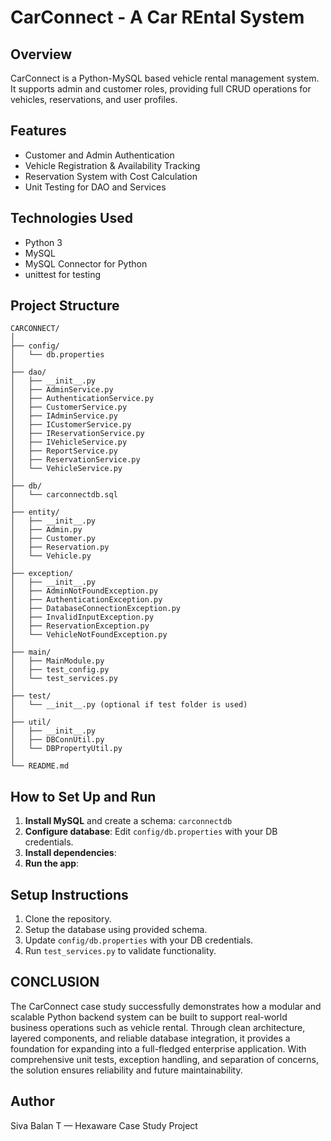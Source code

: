 # CarConnect - A Car REntal System

## Overview
CarConnect is a Python-MySQL based vehicle rental management system. It supports admin and customer roles, providing full CRUD operations for vehicles, reservations, and user profiles.

## Features
- Customer and Admin Authentication
- Vehicle Registration & Availability Tracking
- Reservation System with Cost Calculation
- Unit Testing for DAO and Services

## Technologies Used
- Python 3
- MySQL
- MySQL Connector for Python
- unittest for testing

## Project Structure
```
CARCONNECT/
│
├── config/
│   └── db.properties
│
├── dao/
│   ├── __init__.py
│   ├── AdminService.py
│   ├── AuthenticationService.py
│   ├── CustomerService.py
│   ├── IAdminService.py
│   ├── ICustomerService.py
│   ├── IReservationService.py
│   ├── IVehicleService.py
│   ├── ReportService.py
│   ├── ReservationService.py
│   └── VehicleService.py
│
├── db/
│   └── carconnectdb.sql
│
├── entity/
│   ├── __init__.py
│   ├── Admin.py
│   ├── Customer.py
│   ├── Reservation.py
│   └── Vehicle.py
│
├── exception/
│   ├── __init__.py
│   ├── AdminNotFoundException.py
│   ├── AuthenticationException.py
│   ├── DatabaseConnectionException.py
│   ├── InvalidInputException.py
│   ├── ReservationException.py
│   └── VehicleNotFoundException.py
│
├── main/
│   ├── MainModule.py
│   ├── test_config.py
│   └── test_services.py
│
├── test/
│   └── __init__.py (optional if test folder is used)
│
├── util/
│   ├── __init__.py
│   ├── DBConnUtil.py
│   └── DBPropertyUtil.py
│
└── README.md
```

## How to Set Up and Run

1. **Install MySQL** and create a schema: `carconnectdb`
2. **Configure database**: Edit `config/db.properties` with your DB credentials.
3. **Install dependencies**:
4. **Run the app**:

## Setup Instructions
1. Clone the repository.
2. Setup the database using provided schema.
3. Update `config/db.properties` with your DB credentials.
4. Run `test_services.py` to validate functionality.

## CONCLUSION
The CarConnect case study successfully demonstrates how a modular and scalable Python backend system can be built to support real-world business operations such as vehicle rental. Through clean architecture, layered components, and reliable database integration, it provides a foundation for expanding into a full-fledged enterprise application. With comprehensive unit tests, exception handling, and separation of concerns, the solution ensures reliability and future maintainability.

## Author
Siva Balan T — Hexaware Case Study Project
